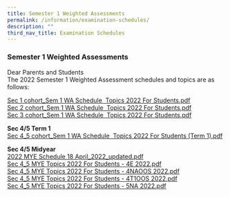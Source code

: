 ```yaml
---
title: Semester 1 Weighted Assessments
permalink: /information/examination-schedules/
description: ""
third_nav_title: Examination Schedules
---
```

### **Semester 1 Weighted Assessments**
Dear Parents and Students <br>
The 2022 Semester 1 Weighted Assessment schedules and topics are as follows:

[Sec 1 cohort\_Sem 1 WA Schedule  Topics 2022 For Students.pdf](/files/1p.pdf)<br>
[Sec 2 cohort\_Sem 1 WA Schedule  Topics 2022 For Students.pdf](/files/2e1.pdf)<br>
[Sec 3 cohort\_Sem 1 WA Schedule  Topics 2022 For Students.pdf](/files/3e1.pdf)

**Sec 4/5 Term 1**<br>
[Sec 4\_5 cohort\_Sem 1 WA Schedule  Topics 2022 For Students (Term 1).pdf](/files/4e1.pdf)

**Sec 4/5 Midyear**<br>
[2022 MYE Schedule 18 April\_2022\_updated.pdf](/files/sec4%20and%205%20mye.pdf)<br>
[Sec 4\_5 MYE Topics 2022 For Students - 4E 2022.pdf](/files/Sec%204_5%20MYE%20Topics%202022%20For%20Students%20-%204E%202022.pdf)<br>
[Sec 4\_5 MYE Topics 2022 For Students - 4NAOOS 2022.pdf](/files/Sec%204_5%20MYE%20Topics%202022%20For%20Students%20-%204NAOOS%202022.pdf)<br>
[Sec 4\_5 MYE Topics 2022 For Students - 4T1OOS 2022.pdf](/files/Sec%204_5%20MYE%20Topics%202022%20For%20Students%20-%204T1OOS%202022.pdf)<br>
[Sec 4\_5 MYE Topics 2022 For Students - 5NA 2022.pdf](/files/Sec%204_5%20MYE%20Topics%202022%20For%20Students%20-%205NA%202022.pdf)